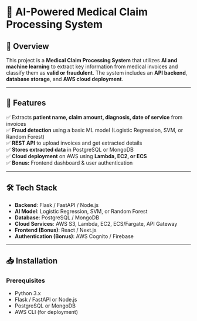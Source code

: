 # 🏥 AI-Powered Medical Claim Processing System  

## 📌 Overview  
This project is a **Medical Claim Processing System** that utilizes **AI and machine learning** to extract key information from medical invoices and classify them as **valid or fraudulent**. The system includes an **API backend**, **database storage**, and **AWS cloud deployment**.

---

## 🎯 Features  
✅ Extracts **patient name, claim amount, diagnosis, date of service** from invoices  
✅ **Fraud detection** using a basic ML model (Logistic Regression, SVM, or Random Forest)  
✅ **REST API** to upload invoices and get extracted details  
✅ **Stores extracted data** in PostgreSQL or MongoDB  
✅ **Cloud deployment** on AWS using **Lambda, EC2, or ECS**  
✅ **Bonus:** Frontend dashboard & user authentication  

---

## 🛠 Tech Stack  

- **Backend**: Flask / FastAPI / Node.js  
- **AI Model**: Logistic Regression, SVM, or Random Forest  
- **Database**: PostgreSQL / MongoDB  
- **Cloud Services**: AWS S3, Lambda, EC2, ECS/Fargate, API Gateway  
- **Frontend (Bonus)**: React / Next.js  
- **Authentication (Bonus)**: AWS Cognito / Firebase  

---

## 📥 Installation  

### **Prerequisites**  
- Python 3.x  
- Flask / FastAPI or Node.js  
- PostgreSQL or MongoDB  
- AWS CLI (for deployment)  


